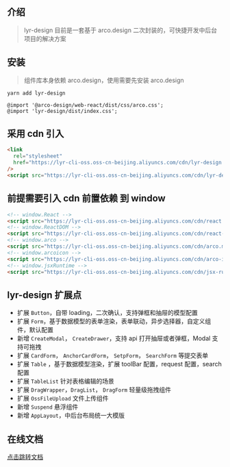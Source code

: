 ## 介绍

> lyr-design 目前是一套基于 arco.design 二次封装的，可快捷开发中后台项目的解决方案

## 安装

> 组件库本身依赖 arco.design，使用需要先安装 arco.design

```shell
yarn add lyr-design
```

```less
@import '@arco-design/web-react/dist/css/arco.css';
@import 'lyr-design/dist/index.css';
```

## 采用 cdn 引入

```html
<link
  rel="stylesheet"
  href="https://lyr-cli-oss.oss-cn-beijing.aliyuncs.com/cdn/lyr-design.min.css"
/>
<script src="https://lyr-cli-oss.oss-cn-beijing.aliyuncs.com/cdn/lyr-design.min.js"></script>
```

## 前提需要引入 cdn 前置依赖 到 window

```html
<!-- window.React -->
<script src="https://lyr-cli-oss.oss-cn-beijing.aliyuncs.com/cdn/react.production.min.js"></script>
<!-- window.ReactDOM -->
<script src="https://lyr-cli-oss.oss-cn-beijing.aliyuncs.com/cdn/react-dom.production.min.js"></script>
<!-- window.arco -->
<script src="https://lyr-cli-oss.oss-cn-beijing.aliyuncs.com/cdn/arco.min.js"></script>
<!-- window.arcoicon -->
<script src="https://lyr-cli-oss.oss-cn-beijing.aliyuncs.com/cdn/arco-icon.min.js"></script>
<!-- window.jsxRuntime -->
<script src="https://lyr-cli-oss.oss-cn-beijing.aliyuncs.com/cdn/jsx-runtime.polyfill.js"></script>
```

## lyr-design 扩展点

- 扩展 `Button`，自带 loading，二次确认，支持弹框和抽屉的模型配置
- 扩展 `Form`，基于数据模型的表单渲染，表单联动，异步选择器，自定义组件，默认配置
- 新增 `CreateModal`， `CreateDrawer`，支持 api 打开抽屉或者弹框，Modal 支持可拖拽
- 扩展 `CardForm`， `AnchorCardForm`， `SetpForm`， `SearchForm` 等提交表单
- 扩展 `Table` ，基于数据模型渲染，扩展 toolBar 配置，request 配置，search 配置
- 扩展 `TableList` 针对表格编辑的场景
- 扩展 `DragWrapper`，`DragList`， `DragForm` 轻量级拖拽组件
- 扩展 `OssFileUpload` 文件上传组件
- 新增 `Suspend` 悬浮组件
- 新增 `AppLayout`，中后台布局统一大模版

## 在线文档

[点击跳转文档](https://dev-ops.yunliang.cloud/website/lyr-design)

